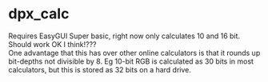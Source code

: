 # dpx_calc
Requires EasyGUI
Super basic, right now only calculates 10 and 16 bit. Should work OK I think!??? <br>
One advantage that this has over other online calculators is that it rounds up bit-depths not divisible by 8. Eg 10-bit RGB is calculated as 30 bits in most calculators, but this is stored as 32 bits on a hard drive.

